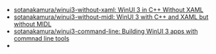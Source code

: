 - [sotanakamura/winui3-without-xaml: WinUI 3 in C++ Without XAML](https://github.com/sotanakamura/winui3-without-xaml)
- [sotanakamura/winui3-without-midl: WinUI 3 with C++ and XAML but without MIDL](https://github.com/sotanakamura/winui3-without-midl)
- [sotanakamura/winui3-command-line: Building WinUI 3 apps with commnad line tools](https://github.com/sotanakamura/winui3-command-line)
- 
